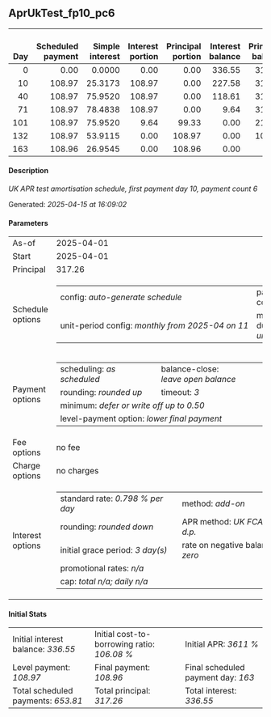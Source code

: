 <h2>AprUkTest_fp10_pc6</h2><table><thead style="vertical-align: bottom;"><th style="text-align: right;">Day</th><th style="text-align: right;">Scheduled payment</th><th style="text-align: right;">Simple interest</th><th style="text-align: right;">Interest portion</th><th style="text-align: right;">Principal portion</th><th style="text-align: right;">Interest balance</th><th style="text-align: right;">Principal balance</th><th style="text-align: right;">Total simple interest</th><th style="text-align: right;">Total interest</th><th style="text-align: right;">Total principal</th></thead><tr style="text-align: right;"><td class="ci00">0</td><td class="ci01" style="white-space: nowrap;">0.00</td><td class="ci02">0.0000</td><td class="ci03">0.00</td><td class="ci04">0.00</td><td class="ci05">336.55</td><td class="ci06">317.26</td><td class="ci07">0.0000</td><td class="ci08">0.00</td><td class="ci09">0.00</td></tr><tr style="text-align: right;"><td class="ci00">10</td><td class="ci01" style="white-space: nowrap;">108.97</td><td class="ci02">25.3173</td><td class="ci03">108.97</td><td class="ci04">0.00</td><td class="ci05">227.58</td><td class="ci06">317.26</td><td class="ci07">25.3173</td><td class="ci08">108.97</td><td class="ci09">0.00</td></tr><tr style="text-align: right;"><td class="ci00">40</td><td class="ci01" style="white-space: nowrap;">108.97</td><td class="ci02">75.9520</td><td class="ci03">108.97</td><td class="ci04">0.00</td><td class="ci05">118.61</td><td class="ci06">317.26</td><td class="ci07">101.2694</td><td class="ci08">217.94</td><td class="ci09">0.00</td></tr><tr style="text-align: right;"><td class="ci00">71</td><td class="ci01" style="white-space: nowrap;">108.97</td><td class="ci02">78.4838</td><td class="ci03">108.97</td><td class="ci04">0.00</td><td class="ci05">9.64</td><td class="ci06">317.26</td><td class="ci07">179.7532</td><td class="ci08">326.91</td><td class="ci09">0.00</td></tr><tr style="text-align: right;"><td class="ci00">101</td><td class="ci01" style="white-space: nowrap;">108.97</td><td class="ci02">75.9520</td><td class="ci03">9.64</td><td class="ci04">99.33</td><td class="ci05">0.00</td><td class="ci06">217.93</td><td class="ci07">255.7052</td><td class="ci08">336.55</td><td class="ci09">99.33</td></tr><tr style="text-align: right;"><td class="ci00">132</td><td class="ci01" style="white-space: nowrap;">108.97</td><td class="ci02">53.9115</td><td class="ci03">0.00</td><td class="ci04">108.97</td><td class="ci05">0.00</td><td class="ci06">108.96</td><td class="ci07">309.6167</td><td class="ci08">336.55</td><td class="ci09">208.30</td></tr><tr style="text-align: right;"><td class="ci00">163</td><td class="ci01" style="white-space: nowrap;">108.96</td><td class="ci02">26.9545</td><td class="ci03">0.00</td><td class="ci04">108.96</td><td class="ci05">0.00</td><td class="ci06">0.00</td><td class="ci07">336.5713</td><td class="ci08">336.55</td><td class="ci09">317.26</td></tr></table><p><h4>Description</h4><i>UK APR test amortisation schedule, first payment day 10, payment count 6</i></p><p>Generated: <i>2025-04-15 at 16:09:02</i></p><h4>Parameters</h4><table><tr><td>As-of</td><td>2025-04-01</td></tr><tr><td>Start</td><td>2025-04-01</td></tr><tr><td>Principal</td><td>317.26</td></tr><tr><td>Schedule options</td><td><table><tr><td>config: <i>auto-generate schedule</i></td><td>payment count: <i>6</i></td></tr><tr><td style="white-space: nowrap;">unit-period config: <i>monthly from 2025-04 on 11</i></td><td>max duration: <i>unlimited</i></td></tr></table></td></tr><tr><td>Payment options</td><td><table><tr><td>scheduling: <i>as scheduled</i></td><td>balance-close: <i>leave&nbsp;open&nbsp;balance</i></td></tr><tr><td>rounding: <i>rounded up</i></td><td>timeout: <i>3</i></td></tr><tr><td colspan='2'>minimum: <i>defer&nbsp;or&nbsp;write&nbsp;off&nbsp;up&nbsp;to&nbsp;0.50</i></td></tr><tr><td colspan='2'>level-payment option: <i>lower&nbsp;final&nbsp;payment</i></td></tr></table></td></tr><tr><td>Fee options</td><td>no fee</td></tr><tr><td>Charge options</td><td>no charges</td></tr><tr><td>Interest options</td><td><table><tr><td>standard rate: <i>0.798 % per day</i></td><td>method: <i>add-on</i></td></tr><tr><td>rounding: <i>rounded down</i></td><td>APR method: <i>UK FCA to 1 d.p.</i></td></tr><tr><td>initial grace period: <i>3 day(s)</i></td><td>rate on negative balance: <i>zero</i></td></tr><tr><td colspan="2">promotional rates: <i><i>n/a</i></i></td></tr><tr><td colspan="2">cap: <i>total <i>n/a</i>; daily <i>n/a</i></td></tr></table></td></tr></table><h4>Initial Stats</h4><table><tr><td>Initial interest balance: <i>336.55</i></td><td>Initial cost-to-borrowing ratio: <i>106.08 %</i></td><td>Initial APR: <i>3611 %</i></td></tr><tr><td>Level payment: <i>108.97</i></td><td>Final payment: <i>108.96</i></td><td>Final scheduled payment day: <i>163</i></td></tr><tr><td>Total scheduled payments: <i>653.81</i></td><td>Total principal: <i>317.26</i></td><td>Total interest: <i>336.55</i></td></tr></table>